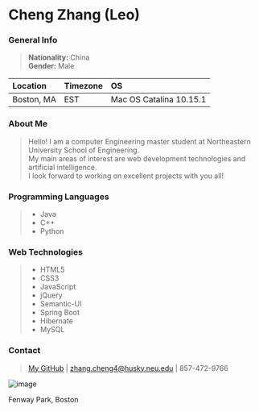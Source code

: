 # Cheng Zhang (Leo)

### General Info
> **Nationality:** China   
**Gender:** Male

Location | Timezone | OS
:--- | :--- | :---
Boston, MA | EST |Mac OS Catalina 10.15.1|

### About Me
> Hello! I am a computer Engineering master student at Northeastern University School of Engineering.   
> My main areas of interest are web development technologies and artificial intelligence.  
> I look forward to working on excellent projects with you all!

### Programming Languages
> * Java
> * C++ 
> * Python

### Web Technologies
> * HTML5
> * CSS3
> * JavaScript
> * jQuery
> * Semantic-UI
> * Spring Boot
> * Hibernate
> * MySQL


### Contact
> [My GitHub](https://github.com/zc87-Leo) | <zhang.cheng4@husky.neu.edu> | 857-472-9766

![image](https://github.com/zc87-Leo/Excellent_Writing_Sharing_Platform_Web_App/blob/master/images/scene.jpg)

Fenway Park, Boston
